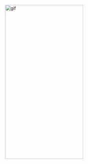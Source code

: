 <p><img alt="gif" src="https://github.com/nyto9999-flutter/tutorial-network-call/blob/master/networkgif.gif" width="255" height="500" /></p>
